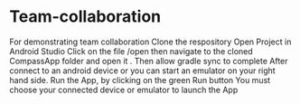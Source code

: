 # Team-collaboration
For demonstrating team collaboration 
Clone the respository
Open Project in Android Studio 
Click on the file /open then navigate to the cloned CompassApp folder and open it .
Then allow gradle sync to complete
After connect to an android device or you can start an emulator on your right hand side.
Run the App, by clicking on the green Run button 
You must choose your connected device or emulator to launch the App
